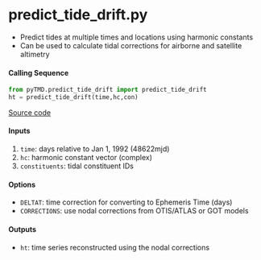 predict_tide_drift.py
===============

 - Predict tides at multiple times and locations using harmonic constants  
 - Can be used to calculate tidal corrections for airborne and satellite altimetry  

#### Calling Sequence
```python
from pyTMD.predict_tide_drift import predict_tide_drift
ht = predict_tide_drift(time,hc,con)
```
[Source code](https://github.com/tsutterley/pyTMD/blob/main/pyTMD/predict_tide_drift.py)

#### Inputs
 1. `time`: days relative to Jan 1, 1992 (48622mjd)
 2. `hc`: harmonic constant vector (complex)
 3. `constituents`: tidal constituent IDs

#### Options
 - `DELTAT`: time correction for converting to Ephemeris Time (days)
 - `CORRECTIONS`: use nodal corrections from OTIS/ATLAS or GOT models

#### Outputs
 - `ht`: time series reconstructed using the nodal corrections
